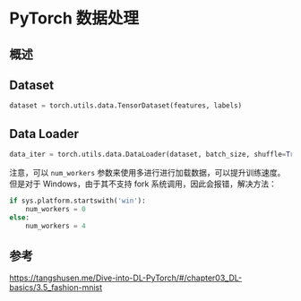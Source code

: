 # PyTorch 数据处理
## 概述


## Dataset
```python
dataset = torch.utils.data.TensorDataset(features, labels)
```

## Data Loader
```python
data_iter = torch.utils.data.DataLoader(dataset, batch_size, shuffle=True)
```

注意，可以 `num_workers` 参数来使用多进行进行加载数据，可以提升训练速度。
但是对于 Windows，由于其不支持 fork 系统调用，因此会报错，解决方法：
```python
if sys.platform.startswith('win'):
    num_workers = 0
else:
    num_workers = 4
```

## 参考
https://tangshusen.me/Dive-into-DL-PyTorch/#/chapter03_DL-basics/3.5_fashion-mnist